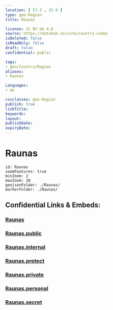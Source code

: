 ```yaml
---
location: [ 57.2 , 25.9 ] 
type: geo-Region
title: Raunas

license: CC BY-SA 4.0
source: https://datahub.io/core/country-codes
isDeleted: false
isReadOnly: false
draft: false
confidential: public

tags:
- geo/Country/Region
aliases:
- Raunas

Languages:
- de

cssclasses: geo-Region
publish: true
linkTitle: 
keywords: 
layout: 
publishDate: 
expiryDate: 
---
```


# Raunas

```leaflet
id: Raunas
zoomFeatures: true 
minZoom: 2 
maxZoom: 18
geojsonFolder: ./Raunas/
markerFolder: ./Raunas/
```


## Confidential Links & Embeds: 

### [Raunas](/_Standards/Earth/Continent/Europe/Europe~North/Latvia/Counties/Raunas.md) 

### [Raunas.public](/_public/Earth/Continent/Europe/Europe~North/Latvia/Counties/Raunas.public.md) 

### [Raunas.internal](/_internal/Earth/Continent/Europe/Europe~North/Latvia/Counties/Raunas.internal.md) 

### [Raunas.protect](/_protect/Earth/Continent/Europe/Europe~North/Latvia/Counties/Raunas.protect.md) 

### [Raunas.private](/_private/Earth/Continent/Europe/Europe~North/Latvia/Counties/Raunas.private.md) 

### [Raunas.personal](/_personal/Earth/Continent/Europe/Europe~North/Latvia/Counties/Raunas.personal.md) 

### [Raunas.secret](/_secret/Earth/Continent/Europe/Europe~North/Latvia/Counties/Raunas.secret.md)

